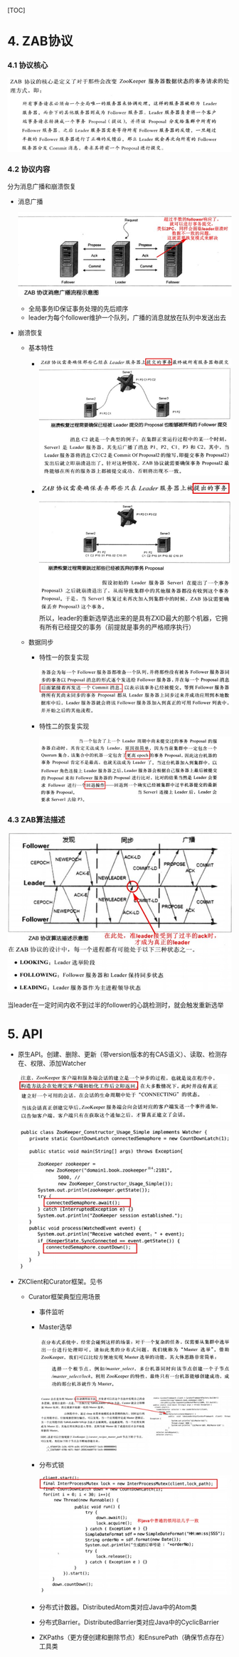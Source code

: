 [TOC]

# 4. ZAB协议

### 4.1 协议核心

![](4-1.jpg)

### 4.2 协议内容

分为消息广播和崩溃恢复

- 消息广播

    ![](4-2.jpg)

    - 全局事务ID保证事务处理的先后顺序
    - leader为每个follower维护一个队列，广播的消息就放在队列中发送出去

- 崩溃恢复

    - 基本特性

        - ![](4-3.jpg)![](4-4.jpg)

        - ![](4-5.jpg)

            ![](4-6.jpg)
        所以，leader的重新选举选出来的是具有ZXID最大的那个机器，它拥有所有已经提交的事务（前提就是事务的严格顺序执行）
    
    - 数据同步
    
        - 特性一的恢复实现
    
            ![](4-7.jpg)
    
        - 特性二的恢复实现
    
            ![](4-8.jpg)

### 4.3 ZAB算法描述

![](4-9.jpg)

当leader在一定时间内收不到过半的follower的心跳检测时，就会触发重新选举

# 5. API

- 原生API。创建、删除、更新（带version版本的有CAS语义）、读取、检测存在、权限、添加Watcher

    ![](5-1.jpg)

    ![](5-2.jpg)

- ZKClient和Curator框架。见书

    - Curator框架典型应用场景

        - 事件监听

        - Master选举

            ![](5-3.jpg)

            ![](5-4.jpg)

        - 分布式锁

            ![](5-5.jpg)

        - 分布式计数器。DistributedAtom类对应Java中的Atom类

        - 分布式Barrier。DistributedBarrier类对应Java中的CyclicBarrier

        - ZKPaths（更方便创建和删除节点）和EnsurePath（确保节点存在）工具类

